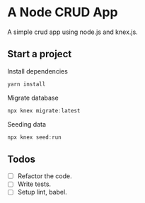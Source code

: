 # A Node CRUD App

A simple crud app using node.js and knex.js.

## Start a project

Install dependencies

```js
yarn install
```

Migrate database

```js
npx knex migrate:latest
```

Seeding data

```js
npx knex seed:run
```

## Todos

- [ ] Refactor the code.
- [ ] Write tests.
- [ ] Setup lint, babel.
